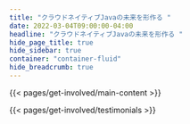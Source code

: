 ```yaml
---
title: "クラウドネイティブJavaの未来を形作る "
date: 2022-03-04T09:00:00-04:00
headline: "クラウドネイティブJavaの未来を形作る "
hide_page_title: true
hide_sidebar: true
container: "container-fluid"
hide_breadcrumb: true
---
```


{{< pages/get-involved/main-content >}}

{{< pages/get-involved/testimonials >}}